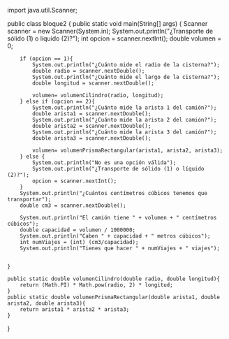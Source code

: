 import java.util.Scanner;

public class bloque2 {
    public static void main(String[] args) {
        Scanner scanner = new Scanner(System.in);
        System.out.println("¿Transporte de sólido (1) o líquido (2)?");
        int opcion = scanner.nextInt();
        double volumen = 0;

        if (opcion == 1){
            System.out.println("¿Cuánto mide el radio de la cisterna?");
            double radio = scanner.nextDouble();
            System.out.println("¿Cuánto mide el largo de la cisterna?");
            double longitud = scanner.nextDouble();

            volumen= volumenCilindro(radio, longitud);
        } else if (opcion == 2){
            System.out.println("¿Cuánto mide la arista 1 del camión?");
            double arista1 = scanner.nextDouble();
            System.out.println("¿Cuánto mide la arista 2 del camión?");
            double arista2 = scanner.nextDouble();
            System.out.println("¿Cuánto mide la arista 3 del camión?");
            double arista3 = scanner.nextDouble();

            volumen= volumenPrismaRectangular(arista1, arista2, arista3);
        } else {
            System.out.println("No es una opción válida");
            System.out.println("¿Transporte de sólido (1) o líquido (2)?");
            opcion = scanner.nextInt();
        }
        System.out.println("¿Cuántos centímetros cúbicos tenemos que transportar");
        double cm3 = scanner.nextDouble();

        System.out.println("El camión tiene " + volumen + " centímetros cúbicos");
        double capacidad = volumen / 1000000;
        System.out.println("Caben " + capacidad + " metros cúbicos");
        int numViajes = (int) (cm3/capacidad);
        System.out.println("Tienes que hacer " + numViajes + " viajes");


    }

    public static double volumenCilindro(double radio, double longitud){
        return (Math.PI) * Math.pow(radio, 2) * longitud;
    }
    public static double volumenPrismaRectangular(double arista1, double arista2, double arista3){
        return arista1 * arista2 * arista3;
    }
}
